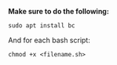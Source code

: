 **Make sure to do the following:**

`sudo apt install bc`

And for each bash script:

`chmod +x <filename.sh>`
